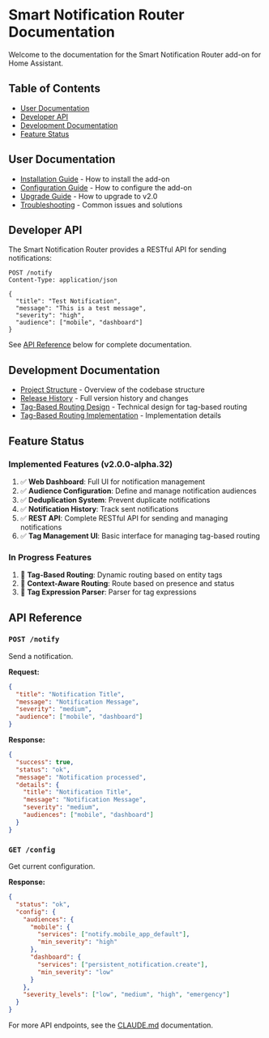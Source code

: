 # Smart Notification Router Documentation

Welcome to the documentation for the Smart Notification Router add-on for Home Assistant.

## Table of Contents

- [User Documentation](#user-documentation)
- [Developer API](#developer-api)
- [Development Documentation](#development-documentation)
- [Feature Status](#feature-status)

## User Documentation

- [Installation Guide](../MANUAL_INSTALL.md) - How to install the add-on
- [Configuration Guide](../README.md) - How to configure the add-on
- [Upgrade Guide](../UPGRADE_V2.md) - How to upgrade to v2.0
- [Troubleshooting](../REINSTALL_GUIDE.md) - Common issues and solutions

## Developer API

The Smart Notification Router provides a RESTful API for sending notifications:

```http
POST /notify
Content-Type: application/json

{
  "title": "Test Notification",
  "message": "This is a test message",
  "severity": "high",
  "audience": ["mobile", "dashboard"]
}
```

See [API Reference](#api-reference) below for complete documentation.

## Development Documentation

- [Project Structure](../CLAUDE.md) - Overview of the codebase structure
- [Release History](../CLAUDE.md) - Full version history and changes
- [Tag-Based Routing Design](./tag_based_routing_design.md) - Technical design for tag-based routing
- [Tag-Based Routing Implementation](./tag_based_routing_implementation.md) - Implementation details

## Feature Status

### Implemented Features (v2.0.0-alpha.32)

1. ✅ **Web Dashboard**: Full UI for notification management
2. ✅ **Audience Configuration**: Define and manage notification audiences
3. ✅ **Deduplication System**: Prevent duplicate notifications
4. ✅ **Notification History**: Track sent notifications
5. ✅ **REST API**: Complete RESTful API for sending and managing notifications
6. ✅ **Tag Management UI**: Basic interface for managing tag-based routing

### In Progress Features

1. 🔄 **Tag-Based Routing**: Dynamic routing based on entity tags
2. 🔄 **Context-Aware Routing**: Route based on presence and status
3. 🔄 **Tag Expression Parser**: Parser for tag expressions

## API Reference

### `POST /notify`

Send a notification.

**Request:**
```json
{
  "title": "Notification Title",
  "message": "Notification Message",
  "severity": "medium",
  "audience": ["mobile", "dashboard"]
}
```

**Response:**
```json
{
  "success": true,
  "status": "ok",
  "message": "Notification processed",
  "details": {
    "title": "Notification Title",
    "message": "Notification Message", 
    "severity": "medium",
    "audiences": ["mobile", "dashboard"]
  }
}
```

### `GET /config`

Get current configuration.

**Response:**
```json
{
  "status": "ok",
  "config": {
    "audiences": {
      "mobile": {
        "services": ["notify.mobile_app_default"],
        "min_severity": "high"
      },
      "dashboard": {
        "services": ["persistent_notification.create"],
        "min_severity": "low"
      }
    },
    "severity_levels": ["low", "medium", "high", "emergency"]
  }
}
```

For more API endpoints, see the [CLAUDE.md](../CLAUDE.md) documentation.